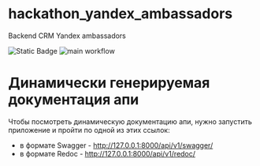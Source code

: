 # hackathon_yandex_ambassadors
Backend CRM Yandex ambassadors

![Static Badge](https://img.shields.io/badge/status-in_progress-yellow) 
![main workflow](https://github.com/AlexanderPAI/hackathon_yandex_ambassadors/actions/workflows/main.yaml/badge.svg)

# Динамически генерируемая документация апи

Чтобы посмотреть динамическую документацию апи, нужно запустить приложение и
пройти по одной из этих ссылок:
- в формате Swagger - http://127.0.0.1:8000/api/v1/swagger/
- в формате Redoc - http://127.0.0.1:8000/api/v1/redoc/
